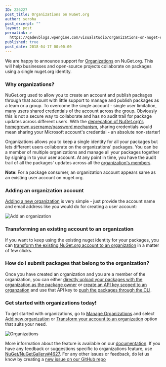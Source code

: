 ```yaml
---
ID: 226227
post_title: Organizations on NuGet.org
author: seroha
post_excerpt: ""
layout: post
permalink: >
  https://qadevblogs.wpengine.com/visualstudio/organizations-on-nuget-org-2/
published: true
post_date: 2018-04-17 00:00:00
---
```

We are happy to announce support for [Organizations][1] on NuGet.org. This will help businesses and open-source projects collaborate on packages using a single nuget.org identity.

### Why organizations?

NuGet.org used to allow you to create an account and publish packages through that account with little support to manage and publish packages as a team or a group. To overcome the single account - single user limitation, many users shared credentials of the account across the group. Obviously this is not a secure way to collaborate and has no audit trail for package updates across different users. With the [deprecation of NuGet.org's homegrown username/password mechanism][2], sharing credentials would mean sharing your Microsoft account's credential - an absolute non-starter!

Organizations allows you to keep a single identity for all your packages but lets different users collaborate on the organizations' packages. You can be a member of multiple organizations and manage all your packages together by signing in to your user account. At any point in time, you have the audit trail of all the packages' updates across all the [organization's members][3].

**Note**: For a package consumer, an organization account appears same as an existing user account on nuget.org.

### Adding an organization account

[Adding a new organization][4] is very simple - just provide the account name and email address like you would do for creating a user account:

![Add an organization][5]

### Transforming an existing account to an organization

If you want to keep using the existing nuget identity for your packages, you can [transform the existing NuGet.org account to an organization][6] in a matter of few clicks.

### How do I submit packages that belong to the organization?

Once you have created an organization and you are a member of the organization, you can either [directly upload your packages with the organization as the package owner][7] or [create an API key scoped to an organzation][8] and use that API key to [push the packages through the CLI][9].

### Get started with organizations today!

To get started with organizations, go to [Manage Organizations][10] and select [Add new organization][4] or [Transform your account to an organization][6] option that suits your need.

![Organizations][11]

More information about the feature is available on our [documentation][1]. If you have any feedback or suggestions specific to organizations feature, use [NuGet/NuGetGallery#4627][12]. For any other issues or feedback, do let us know by creating a [new issue on our GitHub repo][13]

 [1]: https://docs.microsoft.com/en-us/nuget/reference/organizations-on-nuget-org
 [2]: https://blog.nuget.org/20180227/Deprecating-NuGet-org-authentication.html
 [3]: https://docs.microsoft.com/en-us/nuget/reference/organizations-on-nuget-org#managing-organization-members
 [4]: https://docs.microsoft.com/en-us/nuget/reference/organizations-on-nuget-org#adding-a-new-organization
 [5]: https://devblogs.microsoft.com/nuget/wp-content/uploads/sites/49/2019/05/org-add-new-page.png
 [6]: https://docs.microsoft.com/en-us/nuget/reference/organizations-on-nuget-org#transform-existing-account-to-an-organization
 [7]: https://docs.microsoft.com/en-us/nuget/reference/organizations-on-nuget-org#uploading-packages
 [8]: https://docs.microsoft.com/en-us/nuget/reference/organizations-on-nuget-org#using-api-keys
 [9]: https://docs.microsoft.com/en-us/nuget/quickstart/create-and-publish-a-package-using-visual-studio#publish-the-package
 [10]: https://www.nuget.org/account/Organizations
 [11]: https://devblogs.microsoft.com/nuget/wp-content/uploads/sites/49/2019/05/organizations-on-nuget-org.png
 [12]: https://github.com/NuGet/NuGetGallery/issues/4627
 [13]: https://github.com/NuGet/NuGetGallery/issues/new